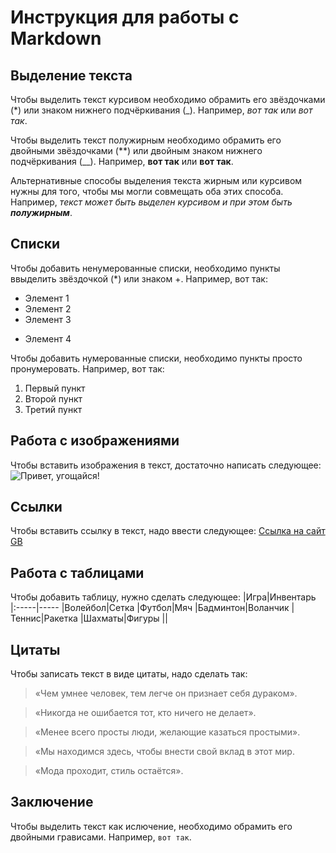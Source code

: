 # Инструкция для работы с Markdown

## Выделение текста

Чтобы выделить текст курсивом необходимо обрамить его звёздочками (*) или знаком нижнего подчёркивания (_). Например, *вот так* или _вот так_.

Чтобы выделить текст полужирным необходимо обрамить его двойными звёздочками (**) или двойным знаком нижнего подчёркивания (__). Например, **вот так** или __вот так__.

Альтернативные способы выделения текста жирным или курсивом нужны для того, чтобы мы могли совмещать оба этих способа. Например, _текст может быть выделен курсивом и при этом быть **полужирным**_. 

## Списки

Чтобы добавить ненумерованные списки, необходимо пункты ввыделить звёздочкой (*) или знаком +. Например, вот так:
* Элемент 1
* Элемент 2
* Элемент 3
+ Элемент 4

Чтобы добавить нумерованные списки, необходимо пункты просто пронумеровать. Например, вот так:
1. Первый пункт
2. Второй пункт
3. Третий пункт

## Работа с изображениями

Чтобы вставить изображения в текст, достаточно написать следующее:
![Привет, угощайся!](Сочные_рёбрышки.jpg)

## Ссылки

Чтобы вставить ссылку в текст, надо ввести следующее:
[Ссылка на сайт GB](https://gb.ru/)

## Работа с таблицами

Чтобы добавить таблицу, нужно сделать следующее:
|Игра|Инвентарь
|:-----|-----
|Волейбол|Сетка
|Футбол|Мяч
|Бадминтон|Воланчик
|Теннис|Ракетка
|Шахматы|Фигуры
||

## Цитаты

Чтобы записать текст в виде цитаты, надо сделать так:
>«Чем умнее человек, тем легче он признает себя дураком».

>«Никогда не ошибается тот, кто ничего не делает».

>«Менее всего просты люди, желающие казаться простыми».

>«Мы находимся здесь, чтобы внести свой вклад в этот мир.

>«Мода проходит, стиль остаётся».

## Заключение

Чтобы выделить текст как ислючение, необходимо обрамить его двойными грависами. Например, ``вот так``.
